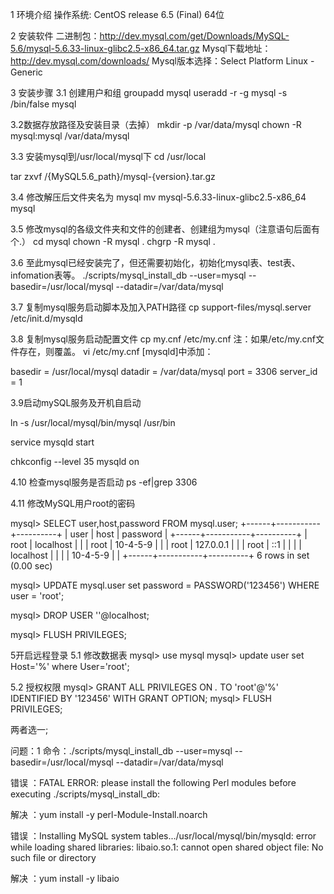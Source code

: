 1 环境介绍
操作系统: CentOS release 6.5 (Final) 64位

2 安装软件
二进制包：http://dev.mysql.com/get/Downloads/MySQL-5.6/mysql-5.6.33-linux-glibc2.5-x86_64.tar.gz
Mysql下载地址：http://dev.mysql.com/downloads/
Mysql版本选择：Select Platform Linux - Generic

3 安装步骤
3.1 创建用户和组
groupadd mysql
useradd  -r -g mysql -s /bin/false mysql

3.2数据存放路径及安装目录（去掉）
mkdir -p  /var/data/mysql
chown -R mysql:mysql /var/data/mysql

3.3 安装mysql到/usr/local/mysql下
cd /usr/local

tar zxvf /{MySQL5.6_path}/mysql-{version}.tar.gz

3.4 修改解压后文件夹名为 mysql
mv mysql-5.6.33-linux-glibc2.5-x86_64 mysql

3.5 修改mysql的各级文件夹和文件的创建者、创建组为mysql（注意语句后面有个.）
cd mysql
chown -R mysql .
chgrp -R mysql .

3.6 至此mysql已经安装完了，但还需要初始化，初始化mysql表、test表、infomation表等。
./scripts/mysql_install_db --user=mysql --basedir=/usr/local/mysql --datadir=/var/data/mysql

3.7 复制mysql服务启动脚本及加入PATH路径
cp support-files/mysql.server /etc/init.d/mysqld 

3.8 复制mysql服务启动配置文件
cp my.cnf /etc/my.cnf
注：如果/etc/my.cnf文件存在，则覆盖。
vi /etc/my.cnf
[mysqld]中添加：
 
basedir = /usr/local/mysql
datadir = /var/data/mysql
port = 3306
server_id = 1

3.9启动mySQL服务及开机自启动

ln -s /usr/local/mysql/bin/mysql /usr/bin

service mysqld start

chkconfig --level 35 mysqld on

4.10 检查mysql服务是否启动
ps -ef|grep 3306  

4.11 修改MySQL用户root的密码

  
mysql> SELECT user,host,password FROM mysql.user;
+------+-----------+----------+
| user | host      | password |
+------+-----------+----------+
| root | localhost |          |
| root | 10-4-5-9  |          |
| root | 127.0.0.1 |          |
| root | ::1       |          |
|      | localhost |          |
|      | 10-4-5-9  |          |
+------+-----------+----------+
6 rows in set (0.00 sec)
 
mysql> UPDATE mysql.user set password = PASSWORD('123456') WHERE user = 'root';
 
mysql> DROP USER ''@localhost;
 
mysql> FLUSH PRIVILEGES;

5开启远程登录
5.1 修改数据表
mysql> use mysql
mysql> update user set Host='%' where User='root'; 

5.2 授权权限
mysql> GRANT ALL PRIVILEGES ON *.* TO 'root'@'%' IDENTIFIED BY '123456' WITH GRANT OPTION; 
mysql> FLUSH PRIVILEGES;  

两者选一;


问题：1 
命令：./scripts/mysql_install_db --user=mysql --basedir=/usr/local/mysql --datadir=/var/data/mysql
 
错误 ：FATAL ERROR: please install the following Perl modules before executing ./scripts/mysql_install_db:

解决 ：yum install -y perl-Module-Install.noarch

错误 ：Installing MySQL system tables.../usr/local/mysql/bin/mysqld: error while loading shared libraries: libaio.so.1: cannot open shared object file: No such file or directory

解决 ：yum install -y libaio 